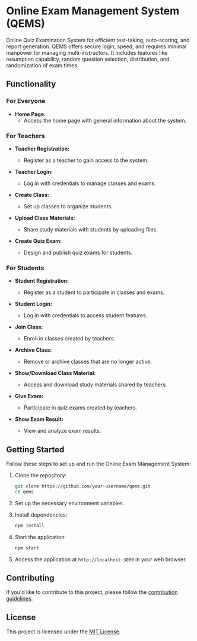 # Online Exam Management System (QEMS)

Online Quiz Examination System for efficient test-taking, auto-scoring, and report generation. QEMS offers secure login, speed, and requires minimal manpower for managing multi-instructors. It includes features like resumption capability, random question selection, distribution, and randomization of exam times.

## Functionality

### For Everyone

- **Home Page:**
  - Access the home page with general information about the system.

### For Teachers

- **Teacher Registration:**
  - Register as a teacher to gain access to the system.

- **Teacher Login:**
  - Log in with credentials to manage classes and exams.

- **Create Class:**
  - Set up classes to organize students.

- **Upload Class Materials:**
  - Share study materials with students by uploading files.

- **Create Quiz Exam:**
  - Design and publish quiz exams for students.

### For Students

- **Student Registration:**
  - Register as a student to participate in classes and exams.

- **Student Login:**
  - Log in with credentials to access student features.

- **Join Class:**
  - Enroll in classes created by teachers.

- **Archive Class:**
  - Remove or archive classes that are no longer active.

- **Show/Download Class Material:**
  - Access and download study materials shared by teachers.

- **Give Exam:**
  - Participate in quiz exams created by teachers.

- **Show Exam Result:**
  - View and analyze exam results.

## Getting Started

Follow these steps to set up and run the Online Exam Management System:

1. Clone the repository:

    ```bash
    git clone https://github.com/your-username/qems.git
    cd qems
    ```

2. Set up the necessary environment variables.

3. Install dependencies:

    ```bash
    npm install
    ```

4. Start the application:

    ```bash
    npm start
    ```

5. Access the application at `http://localhost:3000` in your web browser.

## Contributing

If you'd like to contribute to this project, please follow the [contribution guidelines](CONTRIBUTING.md).

## License

This project is licensed under the [MIT License](LICENSE).
